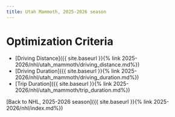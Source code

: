 ```yaml
---
title: Utah Mammoth, 2025-2026 season
---
```


# Optimization Criteria
- [Driving Distance]({{ site.baseurl }}{% link 2025-2026/nhl/utah_mammoth/driving_distance.md%})
- [Driving Duration]({{ site.baseurl }}{% link 2025-2026/nhl/utah_mammoth/driving_duration.md%})
- [Trip Duration]({{ site.baseurl }}{% link 2025-2026/nhl/utah_mammoth/trip_duration.md%})

[Back to NHL, 2025-2026 season]({{ site.baseurl }}{% link 2025-2026/nhl/index.md%})
